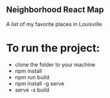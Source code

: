 ## Neighborhood React Map
A list of my favorite places in Louisville

# To run the project:
- clone the folder to your machine
- npm install
- npm run build
- npm install -g serve
- serve -s build
